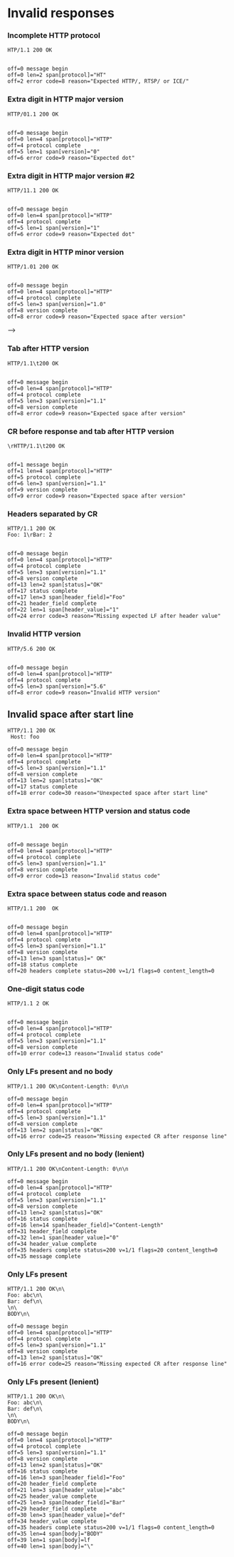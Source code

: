 Invalid responses
=================

### Incomplete HTTP protocol

<!-- meta={"type": "response"} -->
```http
HTP/1.1 200 OK


```

```log
off=0 message begin
off=0 len=2 span[protocol]="HT"
off=2 error code=8 reason="Expected HTTP/, RTSP/ or ICE/"
```

### Extra digit in HTTP major version

<!-- meta={"type": "response"} -->
```http
HTTP/01.1 200 OK


```

```log
off=0 message begin
off=0 len=4 span[protocol]="HTTP"
off=4 protocol complete
off=5 len=1 span[version]="0"
off=6 error code=9 reason="Expected dot"
```

### Extra digit in HTTP major version #2

<!-- meta={"type": "response"} -->
```http
HTTP/11.1 200 OK


```

```log
off=0 message begin
off=0 len=4 span[protocol]="HTTP"
off=4 protocol complete
off=5 len=1 span[version]="1"
off=6 error code=9 reason="Expected dot"
```

### Extra digit in HTTP minor version

<!-- meta={"type": "response"} -->
```http
HTTP/1.01 200 OK


```

```log
off=0 message begin
off=0 len=4 span[protocol]="HTTP"
off=4 protocol complete
off=5 len=3 span[version]="1.0"
off=8 version complete
off=8 error code=9 reason="Expected space after version"
```
-->

### Tab after HTTP version

<!-- meta={"type": "response"} -->
```http
HTTP/1.1\t200 OK


```

```log
off=0 message begin
off=0 len=4 span[protocol]="HTTP"
off=4 protocol complete
off=5 len=3 span[version]="1.1"
off=8 version complete
off=8 error code=9 reason="Expected space after version"
```

### CR before response and tab after HTTP version

<!-- meta={"type": "response"} -->
```http
\rHTTP/1.1\t200 OK


```

```log
off=1 message begin
off=1 len=4 span[protocol]="HTTP"
off=5 protocol complete
off=6 len=3 span[version]="1.1"
off=9 version complete
off=9 error code=9 reason="Expected space after version"
```

### Headers separated by CR

<!-- meta={"type": "response"} -->
```http
HTTP/1.1 200 OK
Foo: 1\rBar: 2


```

```log
off=0 message begin
off=0 len=4 span[protocol]="HTTP"
off=4 protocol complete
off=5 len=3 span[version]="1.1"
off=8 version complete
off=13 len=2 span[status]="OK"
off=17 status complete
off=17 len=3 span[header_field]="Foo"
off=21 header_field complete
off=22 len=1 span[header_value]="1"
off=24 error code=3 reason="Missing expected LF after header value"
```

### Invalid HTTP version

<!-- meta={"type": "response"} -->
```http
HTTP/5.6 200 OK


```

```log
off=0 message begin
off=0 len=4 span[protocol]="HTTP"
off=4 protocol complete
off=5 len=3 span[version]="5.6"
off=8 error code=9 reason="Invalid HTTP version"
```

## Invalid space after start line

<!-- meta={"type": "response"} -->
```http
HTTP/1.1 200 OK
 Host: foo
```

```log
off=0 message begin
off=0 len=4 span[protocol]="HTTP"
off=4 protocol complete
off=5 len=3 span[version]="1.1"
off=8 version complete
off=13 len=2 span[status]="OK"
off=17 status complete
off=18 error code=30 reason="Unexpected space after start line"
```

### Extra space between HTTP version and status code

<!-- meta={"type": "response"} -->
```http
HTTP/1.1  200 OK


```

```log
off=0 message begin
off=0 len=4 span[protocol]="HTTP"
off=4 protocol complete
off=5 len=3 span[version]="1.1"
off=8 version complete
off=9 error code=13 reason="Invalid status code"
```

### Extra space between status code and reason

<!-- meta={"type": "response"} -->
```http
HTTP/1.1 200  OK


```

```log
off=0 message begin
off=0 len=4 span[protocol]="HTTP"
off=4 protocol complete
off=5 len=3 span[version]="1.1"
off=8 version complete
off=13 len=3 span[status]=" OK"
off=18 status complete
off=20 headers complete status=200 v=1/1 flags=0 content_length=0
```

### One-digit status code

<!-- meta={"type": "response"} -->
```http
HTTP/1.1 2 OK


```

```log
off=0 message begin
off=0 len=4 span[protocol]="HTTP"
off=4 protocol complete
off=5 len=3 span[version]="1.1"
off=8 version complete
off=10 error code=13 reason="Invalid status code"
```

### Only LFs present and no body

<!-- meta={"type": "response"} -->
```http
HTTP/1.1 200 OK\nContent-Length: 0\n\n
```

```log
off=0 message begin
off=0 len=4 span[protocol]="HTTP"
off=4 protocol complete
off=5 len=3 span[version]="1.1"
off=8 version complete
off=13 len=2 span[status]="OK"
off=16 error code=25 reason="Missing expected CR after response line"
```

### Only LFs present and no body (lenient)

<!-- meta={"type": "response-lenient-all"} -->
```http
HTTP/1.1 200 OK\nContent-Length: 0\n\n
```

```log
off=0 message begin
off=0 len=4 span[protocol]="HTTP"
off=4 protocol complete
off=5 len=3 span[version]="1.1"
off=8 version complete
off=13 len=2 span[status]="OK"
off=16 status complete
off=16 len=14 span[header_field]="Content-Length"
off=31 header_field complete
off=32 len=1 span[header_value]="0"
off=34 header_value complete
off=35 headers complete status=200 v=1/1 flags=20 content_length=0
off=35 message complete
```

### Only LFs present

<!-- meta={"type": "response"} -->
```http
HTTP/1.1 200 OK\n\
Foo: abc\n\
Bar: def\n\
\n\
BODY\n\
```

```log
off=0 message begin
off=0 len=4 span[protocol]="HTTP"
off=4 protocol complete
off=5 len=3 span[version]="1.1"
off=8 version complete
off=13 len=2 span[status]="OK"
off=16 error code=25 reason="Missing expected CR after response line"
```

### Only LFs present (lenient)

<!-- meta={"type": "response-lenient-all"} -->
```http
HTTP/1.1 200 OK\n\
Foo: abc\n\
Bar: def\n\
\n\
BODY\n\
```

```log
off=0 message begin
off=0 len=4 span[protocol]="HTTP"
off=4 protocol complete
off=5 len=3 span[version]="1.1"
off=8 version complete
off=13 len=2 span[status]="OK"
off=16 status complete
off=16 len=3 span[header_field]="Foo"
off=20 header_field complete
off=21 len=3 span[header_value]="abc"
off=25 header_value complete
off=25 len=3 span[header_field]="Bar"
off=29 header_field complete
off=30 len=3 span[header_value]="def"
off=34 header_value complete
off=35 headers complete status=200 v=1/1 flags=0 content_length=0
off=35 len=4 span[body]="BODY"
off=39 len=1 span[body]=lf
off=40 len=1 span[body]="\"
```